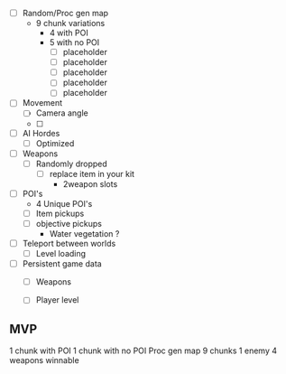 - [ ] Random/Proc gen map
	- 9 chunk variations 
		- 4 with POI
		- 5 with no POI 
			- [ ] placeholder
			- [ ] placeholder
			- [ ] placeholder
			- [ ] placeholder
			- [ ] placeholder
- [ ] Movement
	- [ ] Camera angle
	- [ ] 
- [ ] AI Hordes
	- [ ] Optimized
- [ ] Weapons
	- [ ] Randomly dropped
		- [ ] replace item in your kit
			- 2weapon slots
-  [ ] POI's
	- 4 Unique POI's
	- [ ] Item pickups 
	- [ ] objective pickups
		- Water vegetation ?
- [ ] Teleport between worlds 
	-  [ ] Level loading
-  [ ] Persistent game data
	-  [ ] Weapons
	-  [ ] Player level


## MVP

1 chunk with POI
1 chunk with no POI
Proc gen map
	9 chunks
1 enemy
4 weapons
winnable

